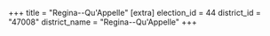+++
title = "Regina--Qu'Appelle"
[extra]
election_id = 44
district_id = "47008"
district_name = "Regina--Qu'Appelle"
+++
